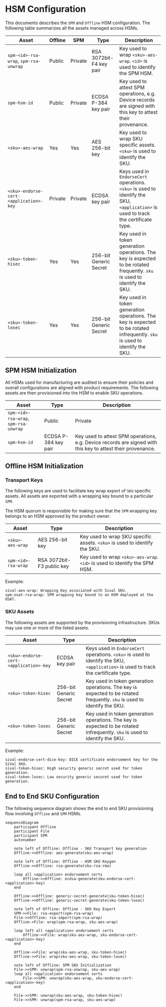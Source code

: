 # HSM Configuration

This documents describes the `SPM` and `Offline` HSM configuration. The
following table summarizes all the assets managed across HSMs.

Asset | Offline | SPM | Type | Description
------|---------|-----|------|------------
`spm-<id>-rsa-wrap`, `spm-rsa-unwrap` | Public | Private |  RSA 3072bit-F4 key pair | Key used to wrap `<sku>-aes-wrap`. `<id>` is used to identify the SPM HSM.
`spm-hsm-id` | Public | Private | ECDSA P-384 key pair | Key used to attest SPM operations, e.g. Device records are signed with this key to attest their provenance.
`<sku>-aes-wrap` | Yes | Yes | AES 256-bit key | Key used to wrap SKU specific assets. `<sku>` is used to identify the SKU.
`<sku>-endorse-cert-<application>-key` | Private | Private | ECDSA key pair | Keys used in `EndorseCert` operations. `<sku>` is used to identify the SKU, `<application>` is used to track the certificate type.
`<sku>-token-hisec` | Yes | Yes | 256-bit Generic Secret | Key used in token generation operations. The key is expected to be rotated frequently. `sku` is used to identify the SKU.
`<sku>-token-losec` | Yes | Yes | 256-bit Generic Secret | Key used in token generation operations. The key is expected to be rotated infrequently. `sku` is used to identify the SKU.

## SPM HSM Initialization

All HSMs used for manufacturing are audited to ensure their policies and
overall configurations are aligned with product requirements. The following
assets are then provisioned into the HSM to enable SKU operations.


Asset | Type | Description
------|------|------------
`spm-<id>-rsa-wrap`, `spm-rsa-unwrap` | Public | Private |  RSA 3072bit-F4 key pair | Key used to wrap `<sku>-aes-wrap`. `<id>` is used to identify the SPM HSM.
`spm-hsm-id` | ECDSA P-384 key pair | Key used to attest SPM operations, e.g. Device records are signed with this key to attest their provenance.

## Offline HSM Initialization

### Transport Keys

The following keys are used to facilitate key wrap export of `SKU` specific
assets. All assets are exported with a wrapping key bound to a particular
`SPM`.

The HSM quorum is responsible for making sure that the `SPM` wrapping
key belongs to an HSM approved by the product owner.

Asset | Type | Description
------|------|------------
`<sku>-aes-wrap` | AES 256-bit key | Key used to wrap SKU specific assets. `<sku>` is used to identify the SKU.
`spm-<id>-rsa-wrap` | RSA 3072bit-F3 public key | Key used to wrap `<sku>-aes-wrap`. `<id>` is used to identify the SPM HSM.

Example:

```
sival-aes-wrap: Wrapping Key associated with Sival SKU.
spm-osat-rsa-wrap: SPM wrapping key bound to an HSM deployed at the OSAT.
```

### SKU Assets

The following assets are supported by the provisioning infrastructure. SKUs
may use one or more of the listed assets.

Asset | Type | Description
------|------|------------
`<sku>-endorse-cert-<application>-key` | ECDSA key pair | Keys used in `EndorseCert` operations. `<sku>` is used to identify the SKU, `<application>` is used to track the certificate type.
`<sku>-token-hisec` | 256-bit Generic Secret | Key used in token generation operations. The key is expected to be rotated frequently. `sku` is used to identify the SKU.
`<sku>-token-losec` | 256-bit Generic Secret | Key used in token generation operations. The key is expected to be rotated infrequently. `sku` is used to identify the SKU.

Example:

```
sival-endorse-cert-dice-key: DICE certificate endorsement key for the SiVal SKU.
sival-token-hisec: High security generic secret used for token generation.
sival-token-losec: Low security generic securet used for token generation.
```

##  End to End SKU Configuration

The following sequence diagram shows the end to end SKU provisioning flow
involving `Offline` and `SPM` HSMs.


```mermaid
sequenceDiagram
    participant Offline
    participant File
    participant SPM
    autonumber

    note left of Offline: Offline - SKU Transport key generation
    Offline->>Offline: aes-generate(sku-aes-wrap)

    note left of Offline: Offline - HSM SKU Keygen
    Offline->>Offline: rsa-generate(sku-rsa-rma)

    loop all <application> endorsement certs
        Offline->>Offline: ecdsa-generate(sku-endorse-cert-<application>-key)
    end

    Offline->>Offline: generic-secret-generate(sku-token-hisec)
    Offline->>Offline: generic-secret-generate(sku-token-losec)

    note left of Offline: Offline - SKU Key Export
    SPM->>File: rsa-export(spm-rsa-wrap)
    File->>Offline: rsa-import(spm-rsa-wrap)
    Offline->File: wrap(spm-rsa-wrap, sku-aes-wrap)

    loop left all <application> endorsement certs
        Offline->>File: wrap(sku-aes-wrap, sku-endorse-cert-<application>-key)
    end

    Offline->>File: wrap(sku-aes-wrap, sku-token-hisec)
    Offline->>File: wrap(sku-aes-wrap, sku-token-losec)

    note left of Offline: SPM SKU Initialization
    File->>SPM: unwrap(spm-rsa-unwrap, sku-aes-wrap)
    loop all <application> endorsement certs
        File->>SPM: unwrap(sku-aes-wrap, sku-endorse-cert-<application>-key)
    end

    File->>SPM: unwrap(sku-aes-wrap, sku-token-hisec)
    File->>SPM: unwrap(spm-rsa-wrap, sku-aes-wrap)
```